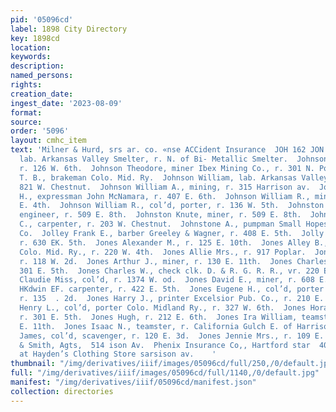 ```yaml
---
pid: '05096cd'
label: 1898 City Directory
key: 1898cd
location: 
keywords: 
description: 
named_persons: 
rights: 
creation_date: 
ingest_date: '2023-08-09'
format: 
source: 
order: '5096'
layout: cmhc_item
text: 'Milner & Hurd, srs ar. co. «nse ACCident Insurance  JOH 162 JON  Johnson Samuel,
  lab. Arkansas Valley Smelter, r. N. of Bi- Metallic Smelter.  Johnson 8. L., mining,
  r. 126 W. 6th.  Johnson Theodore, miner Ibex Mining Co., r. 301 N. Poplar.  Johnson
  T. B., brakeman Colo. Mid. Ry.  Johnson William, lab. Arkansas Valley Smelter, r.
  821 W. Chestnut.  Johnson William A., mining, r. 315 Harrison av.  Johnson William
  H., expressman John McNamara, r. 407 E. 6th.  Johnson William R., miner, r. 130
  E. 4th.  Johnson William R., col’d, porter, r. 136 W. 5th.  Johnston Albert J.,
  engineer, r. 509 E. 8th.  Johnston Knute, miner, r. 509 E. 8th.  Johnston Robert
  C., carpenter, r. 203 W. Chestnut.  Johnstone A., pumpman Small Hopes Cons. Mining
  Co.  Jolley Frank E., barber Greeley & Wagner, r. 408 E. 5th.  Jolly James, miner,
  r. 630 EK. 5th.  Jones Alexander M., r. 125 E. 10th.  Jones Alley B., stenographer
  Colo. Mid. Ry., r. 220 W. 4th.  Jones Allie Mrs., r. 917 Poplar.  Jones Arthur,
  r. 118 W. 2d.  Jones Arthur J., miner, r. 130 E. 11th.  Jones Charles, miner, r.
  301 E. 5th.  Jones Charles W., check clk. D. & R. G. R. R., vr. 220 E. 11th.  Jones
  Claudie Miss, col’d, r. 1374 W. od.  Jones David E., miner, r. 608 E. 6th.  Jones
  HKdwin EF. carpenter, r. 422 E. 5th.  Jones Eugene H., col’d, porter Swanson & Powell,
  r. 135  . 2d.  Jones Harry J., printer Excelsior Pub. Co., r. 210 E. 6th.  Jones
  Henry L., col’d, porter Colo. Midland Ry., r. 327 W. 6th.  Jones Horace S8., engineer,
  r. 301 E. 5th.  Jones Hugh, r. 212 E. 6th.  Jones Ira William, teamster, r. 421
  E. 11th.  Jones Isaac N., teamster, r. California Gulch E. of Harrison av.  Jones
  James, col’d, scavenger, r. 120 E. 3d.  Jones Jennie Mrs., r. 109 E. 9th.  Powell
  & Smith, Agts,  514 ison Av.  Phenix Insurance Co,, Hartford star  405  Knox Hats
  at Hayden’s Clothing Store sarsison av.    '
thumbnail: "/img/derivatives/iiif/images/05096cd/full/250,/0/default.jpg"
full: "/img/derivatives/iiif/images/05096cd/full/1140,/0/default.jpg"
manifest: "/img/derivatives/iiif/05096cd/manifest.json"
collection: directories
---
```

